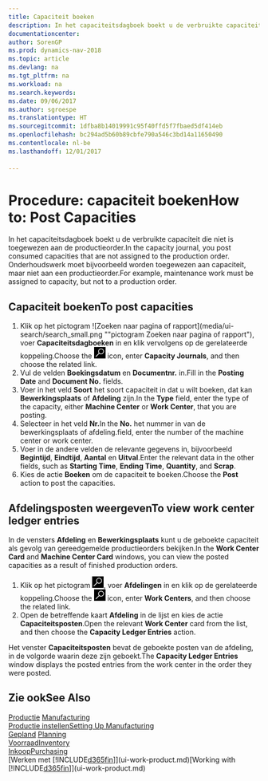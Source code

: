 ```yaml
---
title: Capaciteit boeken
description: In het capaciteitsdagboek boekt u de verbruikte capaciteit die niet is toegewezen aan de productieorder. Onderhoudswerk moet bijvoorbeeld worden toegewezen aan capaciteit, maar niet aan een productieorder.
documentationcenter: 
author: SorenGP
ms.prod: dynamics-nav-2018
ms.topic: article
ms.devlang: na
ms.tgt_pltfrm: na
ms.workload: na
ms.search.keywords: 
ms.date: 09/06/2017
ms.author: sgroespe
ms.translationtype: HT
ms.sourcegitcommit: 1dfba8b14019991c95f40ffd5f7fbaed5df414eb
ms.openlocfilehash: bc294ad5b60b89cbfe790a546c3bd14a11650490
ms.contentlocale: nl-be
ms.lasthandoff: 12/01/2017

---
```

# <a name="how-to-post-capacities"></a><span data-ttu-id="4fe0c-104">Procedure: capaciteit boeken</span><span class="sxs-lookup"><span data-stu-id="4fe0c-104">How to: Post Capacities</span></span>
<span data-ttu-id="4fe0c-105">In het capaciteitsdagboek boekt u de verbruikte capaciteit die niet is toegewezen aan de productieorder.</span><span class="sxs-lookup"><span data-stu-id="4fe0c-105">In the capacity journal, you post consumed capacities that are not assigned to the production order.</span></span> <span data-ttu-id="4fe0c-106">Onderhoudswerk moet bijvoorbeeld worden toegewezen aan capaciteit, maar niet aan een productieorder.</span><span class="sxs-lookup"><span data-stu-id="4fe0c-106">For example, maintenance work must be assigned to capacity, but not to a production order.</span></span>  

## <a name="to-post-capacities"></a><span data-ttu-id="4fe0c-107">Capaciteit boeken</span><span class="sxs-lookup"><span data-stu-id="4fe0c-107">To post capacities</span></span>  
1.  <span data-ttu-id="4fe0c-108">Klik op het pictogram ![Zoeken naar pagina of rapport](media/ui-search/search_small.png ""pictogram Zoeken naar pagina of rapport"), voer **Capaciteitsdagboeken** in en klik vervolgens op de gerelateerde koppeling.</span><span class="sxs-lookup"><span data-stu-id="4fe0c-108">Choose the ![Search for Page or Report](media/ui-search/search_small.png "Search for Page or Report icon") icon, enter **Capacity Journals**, and then choose the related link.</span></span>  
2.  <span data-ttu-id="4fe0c-109">Vul de velden **Boekingsdatum** en **Documentnr.** in.</span><span class="sxs-lookup"><span data-stu-id="4fe0c-109">Fill in the **Posting Date** and **Document No.** fields.</span></span>  
3.  <span data-ttu-id="4fe0c-110">Voer in het veld **Soort** het soort capaciteit in dat u wilt boeken, dat kan **Bewerkingsplaats** of **Afdeling** zijn.</span><span class="sxs-lookup"><span data-stu-id="4fe0c-110">In the **Type** field, enter the type of the capacity, either **Machine Center** or **Work Center**, that you are posting.</span></span>  
4.  <span data-ttu-id="4fe0c-111">Selecteer in het veld **Nr.**</span><span class="sxs-lookup"><span data-stu-id="4fe0c-111">In the **No.**</span></span> <span data-ttu-id="4fe0c-112">het nummer in van de bewerkingsplaats of afdeling.</span><span class="sxs-lookup"><span data-stu-id="4fe0c-112">field, enter the number of the machine center or work center.</span></span>  
5.  <span data-ttu-id="4fe0c-113">Voer in de andere velden de relevante gegevens in, bijvoorbeeld **Begintijd**, **Eindtijd**, **Aantal** en **Uitval**.</span><span class="sxs-lookup"><span data-stu-id="4fe0c-113">Enter the relevant data in the other fields, such as **Starting Time**, **Ending Time**, **Quantity**, and **Scrap**.</span></span>  
6.  <span data-ttu-id="4fe0c-114">Kies de actie **Boeken** om de capaciteit te boeken.</span><span class="sxs-lookup"><span data-stu-id="4fe0c-114">Choose the **Post** action to post the capacities.</span></span>  

## <a name="to-view-work-center-ledger-entries"></a><span data-ttu-id="4fe0c-115">Afdelingsposten weergeven</span><span class="sxs-lookup"><span data-stu-id="4fe0c-115">To view work center ledger entries</span></span>  
<span data-ttu-id="4fe0c-116">In de vensters **Afdeling** en **Bewerkingsplaats** kunt u de geboekte capaciteit als gevolg van gereedgemelde productieorders bekijken.</span><span class="sxs-lookup"><span data-stu-id="4fe0c-116">In the **Work Center Card** and **Machine Center Card** windows, you can view the posted capacities as a result of finished production orders.</span></span>    
1.  <span data-ttu-id="4fe0c-117">Klik op het pictogram ![Zoeken naar pagina of rapport](media/ui-search/search_small.png "pictogram Zoeken naar pagina of rapport"), voer **Afdelingen** in en klik op de gerelateerde koppeling.</span><span class="sxs-lookup"><span data-stu-id="4fe0c-117">Choose the ![Search for Page or Report](media/ui-search/search_small.png "Search for Page or Report icon") icon, enter **Work Centers**, and then choose the related link.</span></span>  
2.  <span data-ttu-id="4fe0c-118">Open de betreffende kaart **Afdeling** in de lijst en kies de actie **Capaciteitsposten**.</span><span class="sxs-lookup"><span data-stu-id="4fe0c-118">Open the relevant **Work Center** card from the list, and then choose the **Capacity Ledger Entries** action.</span></span>  

<span data-ttu-id="4fe0c-119">Het venster **Capaciteitsposten** bevat de geboekte posten van de afdeling, in de volgorde waarin deze zijn geboekt.</span><span class="sxs-lookup"><span data-stu-id="4fe0c-119">The **Capacity Ledger Entries** window displays the posted entries from the work center in the order they were posted.</span></span>   

## <a name="see-also"></a><span data-ttu-id="4fe0c-120">Zie ook</span><span class="sxs-lookup"><span data-stu-id="4fe0c-120">See Also</span></span>  
<span data-ttu-id="4fe0c-121">[Productie](production-manage-manufacturing.md)  </span><span class="sxs-lookup"><span data-stu-id="4fe0c-121">[Manufacturing](production-manage-manufacturing.md)  </span></span>  
[<span data-ttu-id="4fe0c-122">Productie instellen</span><span class="sxs-lookup"><span data-stu-id="4fe0c-122">Setting Up Manufacturing</span></span>](production-configure-production-processes.md)  
<span data-ttu-id="4fe0c-123">[Gepland](production-planning.md)    </span><span class="sxs-lookup"><span data-stu-id="4fe0c-123">[Planning](production-planning.md)    </span></span>  
[<span data-ttu-id="4fe0c-124">Voorraad</span><span class="sxs-lookup"><span data-stu-id="4fe0c-124">Inventory</span></span>](inventory-manage-inventory.md)  
[<span data-ttu-id="4fe0c-125">Inkoop</span><span class="sxs-lookup"><span data-stu-id="4fe0c-125">Purchasing</span></span>](purchasing-manage-purchasing.md)  
<span data-ttu-id="4fe0c-126">[Werken met [!INCLUDE[d365fin](includes/d365fin_md.md)]](ui-work-product.md)</span><span class="sxs-lookup"><span data-stu-id="4fe0c-126">[Working with [!INCLUDE[d365fin](includes/d365fin_md.md)]](ui-work-product.md)</span></span>

